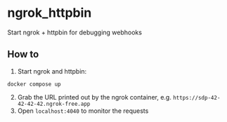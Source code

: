 # ngrok_httpbin
Start ngrok + httpbin for debugging webhooks

## How to
1. Start ngrok and httpbin:
```
docker compose up
```
2. Grab the URL printed out by the ngrok container, e.g. `https://sdp-42-42-42-42.ngrok-free.app`
3. Open `localhost:4040` to monitor the requests
